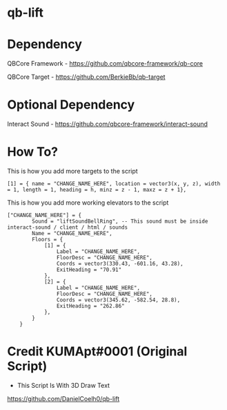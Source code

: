 # qb-lift

# Dependency

QBCore Framework - https://github.com/qbcore-framework/qb-core

QBCore Target - https://github.com/BerkieBb/qb-target

# Optional Dependency

Interact Sound - https://github.com/qbcore-framework/interact-sound

# How To?

This is how you add more targets to the script

```
[1] = { name = "CHANGE_NAME_HERE", location = vector3(x, y, z), width = 1, length = 1, heading = h, minz = z - 1, maxz = z + 1},
```

This is how you add more working elevators to the script

```
["CHANGE_NAME_HERE"] = {
        Sound = "liftSoundBellRing", -- This sound must be inside interact-sound / client / html / sounds
        Name = "CHANGE_NAME_HERE",
        Floors = {
            [1] = {
                Label = "CHANGE_NAME_HERE",
                FloorDesc = "CHANGE_NAME_HERE",
                Coords = vector3(330.43, -601.16, 43.28),
                ExitHeading = "70.91"
            },
            [2] = {
                Label = "CHANGE_NAME_HERE",
                FloorDesc = "CHANGE_NAME_HERE",
                Coords = vector3(345.62, -582.54, 28.8),
                ExitHeading = "262.86"
            },
        }
    }
```

# Credit KUMApt#0001 (Original Script)

- This Script Is With 3D Draw Text

https://github.com/DanielCoelh0/qb-lift
